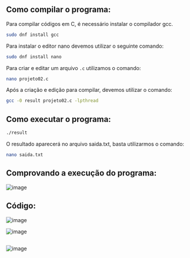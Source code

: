 ## Como compilar o programa:

Para compilar códigos em C, é necessário instalar o compilador gcc.
```bash
sudo dnf install gcc
```
Para instalar o editor nano devemos utilizar o seguinte comando:
```bash
sudo dnf install nano
```
Para criar e editar um arquivo `.c` utilizamos o comando:
```bash
nano projeto02.c
```
Após a criação e edição  para compilar, devemos utilizar o comando:
```bash
gcc -0 result projeto02.c -lpthread
```
## Como executar o programa:
```bash
./result
```
O resultado aparecerá no arquivo saida.txt, basta utilizarmos o comando:
```bash
nano saida.txt
```



## Comprovando a execução do programa:
![image](https://github.com/OtavioBruzadin/LabsSistemasOperacionais/assets/146960599/74ad4363-ff7c-4046-9f35-9abb4a8f324f)


## Código:

![image](https://github.com/OtavioBruzadin/LabsSistemasOperacionais/assets/146960599/21c1034b-b6e5-421e-97ba-578f11d15a02)

![image](https://github.com/OtavioBruzadin/LabsSistemasOperacionais/assets/146960599/6a0ccc7f-6160-4f3e-aca1-2f2a766a3be2)

## 

![image](https://github.com/OtavioBruzadin/LabsSistemasOperacionais/assets/146960599/cef2da46-4218-4342-a698-f0b2ae3c1abe)
